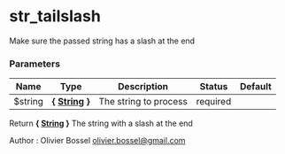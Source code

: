 # str_tailslash

Make sure the passed string has a slash at the end



### Parameters
Name  |  Type  |  Description  |  Status  |  Default
------------  |  ------------  |  ------------  |  ------------  |  ------------
$string  |  **{ [String](http://php.net/manual/en/language.types.string.php) }**  |  The string to process  |  required  |

Return **{ [String](http://php.net/manual/en/language.types.string.php) }** The string with a slash at the end

Author : Olivier Bossel [olivier.bossel@gmail.com](mailto:olivier.bossel@gmail.com)